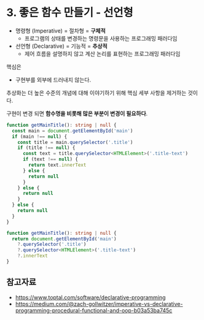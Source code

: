# 3. 좋은 함수 만들기 - 선언형

- 명령형 (Imperative) = 절차형 = **구체적**
  - 프로그램의 상태를 변경하는 명령문을 사용하는 프로그래밍 패러다임
- 선언형 (Declarative) = 기능적 = **추상적**
  - 제어 흐름을 설명하지 않고 계산 논리를 표현하는 프로그래밍 패러다임

핵심은 
- 구현부를 외부에 드러내지 않는다.

추상화는 더 높은 수준의 개념에 대해 이야기하기 위해 핵심 세부 사항을 제거하는 것이다.  

구현이 변경 되면 **함수명을 비롯해 많은 부분이 변경이 필요하다**.



```ts
function getMainTitle(): string | null {
  const main = document.getElementById('main')
  if (main !== null) {
    const title = main.querySelector('.title')
    if (title !== null) {
      const text = title.querySelector<HTMLElement>('.title-text')
      if (text !== null) {
        return text.innerText
      } else {
        return null
      }
    } else {
      return null
    }
  } else {
    return null
  }
}
```

```ts
function getMainTitle(): string | null {
  return document.getElementById('main')
    ?.querySelector('.title')
    ?.querySelector<HTMLElement>('.title-text')
    ?.innerText
}
```

## 참고자료

- https://www.toptal.com/software/declarative-programming
- https://medium.com/@zach-gollwitzer/imperative-vs-declarative-programming-procedural-functional-and-oop-b03a53ba745c